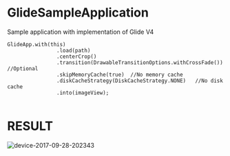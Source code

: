 # GlideSampleApplication
Sample application with implementation of Glide V4

```
GlideApp.with(this)
                .load(path)
                .centerCrop()
                .transition(DrawableTransitionOptions.withCrossFade()) //Optional
                .skipMemoryCache(true)  //No memory cache
                .diskCacheStrategy(DiskCacheStrategy.NONE)   //No disk cache               
                .into(imageView);


```
# RESULT
![device-2017-09-28-202343](https://user-images.githubusercontent.com/6814816/30974442-4d7d996c-a48d-11e7-9af2-0aee7dbe845b.png)



                
                
